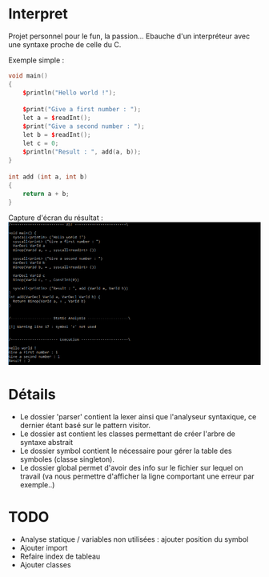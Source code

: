 # Interpret

Projet personnel pour le fun, la passion...
Ebauche d'un interpréteur avec une syntaxe proche de celle du C.

Exemple simple :

```C++
void main()
{
	$println("Hello world !");

	$print("Give a first number : ");
	let a = $readInt();
	$print("Give a second number : ");
	let b = $readInt();
	let c = 0;
	$println("Result : ", add(a, b));
}

int add (int a, int b)
{
	return a + b;
}
```

Capture d'écran du résultat :
![Screenshot](screenshots/screenshot.bmp)

# Détails

- Le dossier 'parser' contient la lexer ainsi que l'analyseur syntaxique, ce dernier étant basé sur le pattern visitor.
- Le dossier ast contient les classes permettant de créer l'arbre de syntaxe abstrait
- Le dossier symbol contient le nécessaire pour gérer la table des symboles (classe singleton).
- Le dossier global permet d'avoir des info sur le fichier sur lequel on travail (va nous permettre d'afficher la ligne comportant une erreur par exemple..)

# TODO

- Analyse statique / variables non utilisées : ajouter position du symbol
- Ajouter import
- Refaire index de tableau
- Ajouter classes
